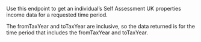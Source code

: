 <p>Use this endpoint to get an individual’s Self Assessment UK properties income data for a requested time period.</p>
<p>The fromTaxYear and toTaxYear are inclusive, so the data returned is for the time period that includes the fromTaxYear and toTaxYear.</p>